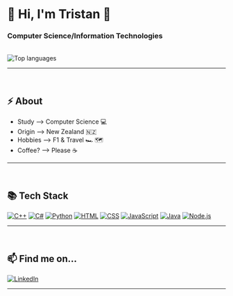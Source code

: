 <h1> 👋 Hi, I'm Tristan 👋</h1>
<h3>Computer Science/Information Technologies</h3>

<br/>

<img src="https://github-readme-stats.vercel.app/api/top-langs/?username=TristanFerg&layout=compact&theme=dracula" alt="Top languages">

---
<br/>

## ⚡ About
- Study --> Computer Science 💻 
- Origin --> New Zealand 🇳🇿
- Hobbies --> F1 & Travel 🏎️ 🗺️
- Coffee? --> Please ☕️

---
<br/>

## 📚 Tech Stack 
<a href="https://github.com/TristanFerg?tab=repositories&language=c%2B%2B" target="_blank"><img alt="C++" src="https://img.shields.io/badge/C%2B%2B-00599C?style=for-the-badge&logo=c%2B%2B&logoColor=white"></a>
<a href="https://github.com/TristanFerg?tab=repositories&language=c%23" target="_blank"><img alt="C#" src="https://img.shields.io/badge/C%23-239120?style=for-the-badge&logo=c-sharp&logoColor=white"></a>
<a href="https://github.com/TristanFerg?tab=repositories&language=python" target="_blank"><img alt="Python" src="https://img.shields.io/badge/Python-3776AB?style=for-the-badge&logo=python&logoColor=white"></a>
<a href="https://github.com/TristanFerg?tab=repositories&language=html" target="_blank"><img alt="HTML" src="https://img.shields.io/badge/HTML5-E34F26?style=for-the-badge&logo=html5&logoColor=white"></a>
<a href="https://github.com/TristanFerg?tab=repositories&language=css" target="_blank"><img alt="CSS" src="https://img.shields.io/badge/CSS-1572B6?style=for-the-badge&logo=css3&logoColor=white"></a>
<a href="https://github.com/TristanFerg?tab=repositories&language=javascript" target="_blank"><img alt="JavaScript" src="https://img.shields.io/badge/JavaScript-323330?style=for-the-badge&logo=javascript&logoColor=F7DF1E"></a>
<a href="https://github.com/TristanFerg?tab=repositories&language=java" target="_blank"><img alt="Java" src="https://img.shields.io/badge/Java-ED8B00?style=for-the-badge&logo=openjdk&logoColor=white"></a>
<a href="https://github.com/TristanFerg?tab=repositories&language=nodejs" target="_blank"><img alt="Node.js" src="https://img.shields.io/badge/Node.js-43853D?style=for-the-badge&logo=node.js&logoColor=white"></a> 

---
<br/>

## 📫 Find me on...
<a href="https://www.linkedin.com/in/tristan-ferguson-361895241//" target="_blank"><img alt="LinkedIn" src="https://img.shields.io/badge/LinkedIn-0077B5?style=for-the-badge&logo=linkedin&logoColor=white"></a>

---
<br/>
